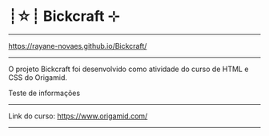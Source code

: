 
# ┊☆┊ Bickcraft ⊹


******************************************
https://rayane-novaes.github.io/Bickcraft/
******************************************


O projeto Bickcraft foi desenvolvido como atividade do curso de HTML e CSS do Origamid.

<p> Teste de informações</p>

*****************************************
Link do curso: https://www.origamid.com/
*****************************************
